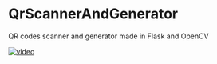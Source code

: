 # QrScannerAndGenerator
QR  codes scanner and generator made in Flask and OpenCV

[![video](https://img.youtube.com/vi/268yJk6pHZE/0.jpg)](https://www.youtube.com/watch?v=268yJk6pHZE)
